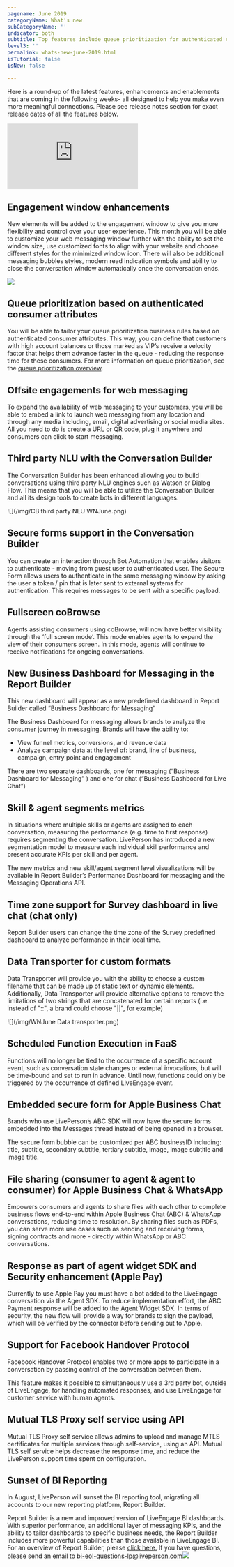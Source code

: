 ```yaml
---
pagename: June 2019
categoryName: What's new
subCategoryName: ''
indicator: both
subtitle: Top features include queue prioritization for authenticated consumer attributes and more
level3: ''
permalink: whats-new-june-2019.html
isTutorial: false
isNew: false

---
```

Here is a round-up of the latest features, enhancements and enablements that are coming in the following weeks- all designed to help you make even more meaningful connections. Please see release notes section for exact release dates of all the features below.
<iframe style="max-width: 750px;" src="https://player.vimeo.com/video/341551856" frameborder="0" webkitallowfullscreen mozallowfullscreen allowfullscreen></iframe>

## Engagement window enhancements

New elements will be added to the engagement window to give you more flexibility and control over your user experience. This month you will be able to customize your web messaging window further with the ability to set the window size, use customized fonts to align with your website and choose different styles for the minimized window icon. There will also be additional messaging bubbles styles, modern read indication symbols and ability to close the conversation window automatically once the conversation ends.

![](https://ce-sr.s3-eu-west-1.amazonaws.com/CA/GIFs+for+Newsletters/Messaging+window+Gif+(2).gif)

## Queue prioritization based on authenticated consumer attributes

You will be able to tailor your queue prioritization business rules based on authenticated consumer attributes. This way, you can define that customers with high account balances or those marked as VIP’s receive a velocity factor that helps them advance faster in the queue - reducing the response time for these consumers. For more information on queue prioritization, see the [queue prioritization overview](https://knowledge.liveperson.com/contact-center-management-messaging-operations-queue-management-queue-prioritization-overview.html).

## Offsite engagements for web messaging

To expand the availability of web messaging to your customers, you will be able to embed a link to launch web messaging from any location and through any media including, email, digital advertising or social media sites. All you need to do is create a URL or QR code, plug it anywhere and consumers can click to start messaging.

## Third party NLU with the Conversation Builder

The Conversation Builder has been enhanced allowing you to build conversations using third party NLU engines such as Watson or Dialog Flow. This means that you will be able to utilize the Conversation Builder and all its design tools to create bots in different languages.

![](/img/CB third party NLU WNJune.png)

## Secure forms support in the Conversation Builder

You can create an interaction through Bot Automation that enables visitors to authenticate - moving from guest user to authenticated user. The Secure Form allows users to authenticate in the same messaging window by asking the user a token / pin that is later sent to external systems for authentication. This requires messages to be sent with a specific payload.

## Fullscreen coBrowse

Agents assisting consumers using coBrowse, will now have better visibility through the ‘full screen mode’. This mode enables agents to expand the view of their consumers screen. In this mode, agents will continue to receive notifications for ongoing conversations.

## New Business Dashboard for Messaging in the Report Builder

This new dashboard will appear as a new predefined dashboard in Report Builder called “Business Dashboard for Messaging”

The Business Dashboard for messaging allows brands to analyze the consumer journey in messaging. Brands will have the ability to:

* View funnel metrics, conversions, and revenue data
* Analyze campaign data at the level of: brand, line of business, campaign, entry point and engagement

There are two separate dashboards, one for messaging (“Business Dashboard for Messaging” ) and one for chat (“Business Dashboard for Live Chat”)

## Skill & agent segments metrics

In situations where multiple skills or agents are assigned to each conversation, measuring the performance (e.g. time to first response) requires segmenting the conversation. LivePerson has introduced a new segmentation model to measure each individual skill performance and present accurate KPIs per skill and per agent.

The new metrics and new skill/agent segment level visualizations will be available in Report Builder’s Performance Dashboard for messaging and the Messaging Operations API.

## Time zone support for Survey dashboard in live chat (chat only)

Report Builder users can change the time zone of the Survey predefined dashboard to analyze performance in their local time.

## Data Transporter for custom formats

Data Transporter will provide you with the ability to choose a custom filename that can be made up of static text or dynamic elements. Additionally, Data Transporter will provide alternative options to remove the limitations of two strings that are concatenated for certain reports (i.e. instead of "::", a brand could choose "||", for example)

![](/img/WNJune Data transporter.png)

## Scheduled Function Execution in FaaS

Functions will no longer be tied to the occurrence of a specific account event, such as conversation state changes or external invocations, but will be time-bound and set to run in advance. Until now, functions could only be triggered by the occurrence of defined LiveEngage event.

## Embedded secure form for Apple Business Chat

Brands who use LivePerson’s ABC SDK will now have the secure forms embedded into the Messages thread instead of being opened in a browser.

The secure form bubble can be customized per ABC businessID including: title, subtitle, secondary subtitle, tertiary subtitle, image, image subtitle and image title.

## File sharing (consumer to agent & agent to consumer) for Apple Business Chat & WhatsApp

Empowers consumers and agents to share files with each other to complete business flows end-to-end within Apple Business Chat (ABC) & WhatsApp conversations, reducing time to resolution. By sharing files such as PDFs, you can serve more use cases such as sending and receiving forms, signing contracts and more - directly within WhatsApp or ABC conversations.

## Response as part of agent widget SDK and Security enhancement (Apple Pay)

Currently to use Apple Pay you must have a bot added to the LiveEngage conversation via the Agent SDK. To reduce implementation effort, the ABC Payment response will be added to the Agent Widget SDK. In terms of security, the new flow will provide a way for brands to sign the payload, which will be verified by the connector before sending out to Apple.

## Support for Facebook Handover Protocol

Facebook Handover Protocol enables two or more apps to participate in a conversation by passing control of the conversation between them.

This feature makes it possible to simultaneously use a 3rd party bot, outside of LiveEngage, for handling automated responses, and use LiveEngage for customer service with human agents.

## Mutual TLS Proxy self service using API

Mutual TLS Proxy self service allows admins to upload and manage MTLS certificates for multiple services through self-service, using an API. Mutual TLS self service helps decrease the response time, and reduce the LivePerson support time spent on configuration.

## Sunset of BI Reporting

In August, LivePerson will sunset the BI reporting tool, migrating all accounts to our new reporting platform, Report Builder.

Report Builder is a new and improved version of LiveEngage BI dashboards. With superior performance, an additional layer of messaging KPIs, and the ability to tailor dashboards to specific business needs, the Report Builder includes more powerful capabilities than those available in LiveEngage BI. For an overview of Report Builder, please [click here.](https://knowledge.liveperson.com/data-reporting-report-builder-report-builder-overview.html) If you have questions, please send an email to [bi-eol-questions-lp@liveperson.com](mailto:bi-eol-questions-lp@liveperson.com)![](https://ssl.gstatic.com/ui/v1/icons/mail/images/cleardot.gif)
